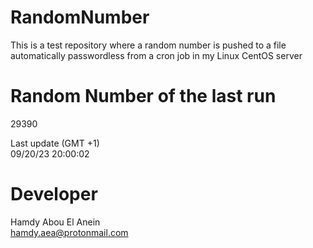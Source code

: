 # RandomNumber    
This is a test repository where a random number is pushed to a file automatically passwordless from a cron job in my Linux CentOS server    
# Random Number of the last run   
29390
      
Last update (GMT +1)    
09/20/23 20:00:02
# Developer    
Hamdy Abou El Anein   
hamdy.aea@protonmail.com
